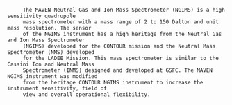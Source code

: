 
         The MAVEN Neutral Gas and Ion Mass Spectrometer (NGIMS) is a high sensitivity quadrupole
         mass spectrometer with a mass range of 2 to 150 Dalton and unit mass resolution. The sensor 
         of the NGIMS instrument has a high heritage from the Neutral Gas and Ion Mass Spectrometer 
         (NGIMS) developed for the CONTOUR mission and the Neutral Mass Spectrometer (NMS) developed 
         for the LADEE Mission. This mass spectrometer is similar to the Cassini Ion and Neutral Mass 
         Spectrometer (INMS) designed and developed at GSFC. The MAVEN NGIMS instrument was modified 
         from the heritage CONTOUR NGIMS instrument to increase the instrument sensitivity, field of 
         view and overall operational flexibility. 
      